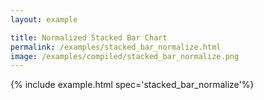 ```yaml
---
layout: example

title: Normalized Stacked Bar Chart
permalink: /examples/stacked_bar_normalize.html
image: /examples/compiled/stacked_bar_normalize.png
---
```




{% include example.html spec='stacked_bar_normalize'%}
